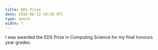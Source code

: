 ```yaml
---
title: EDS Prize
date: 2016-06-12 19:56 UTC
type: award
width: 7
---
```


I was awarded the EDS Prize in Computing Science for my final honours year grades.

